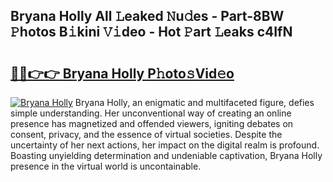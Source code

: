 ## Bryana Holly All 𝙻eaked 𝙽u𝚍es - Part-8BW 𝙿hotos B𝚒kini 𝚅𝚒deo - Hot 𝙿art 𝙻eaks c4IfN

# <h2><a href="http://ld3el6.urlbe.top/?page=Bryana+Holly">🔗🔗👉👉 Bryana Holly P𝚑oto𝚜Vid𝚎o</a></h2>

[![Bryana Holly](https://i.imgur.com/eBuTRDB.gif)](http://ld3el6.urlbe.top/?page=Bryana+Holly)
Bryana Holly, an enigmatic and multifaceted figure, defies simple understanding. Her unconventional way of creating an online presence has magnetized and offended viewers, igniting debates on consent, privacy, and the essence of virtual societies. Despite the uncertainty of her next actions, her impact on the digital realm is profound. Boasting unyielding determination and undeniable captivation, Bryana Holly presence in the virtual world is uncontainable.
